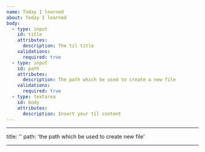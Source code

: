 ```yaml
---
name: Today I learned
about: Today I learned
body:
  - type: input
    id: title
    attributes:
      description: The til title
    validations:
      required: true
  - type: input
    id: path
    attributes:
      description: The path which be used to create a new file
    validations:
      required: true
  - type: textarea
    id: body
    attributes:
      description: Insert your til content
---
```


---

title: ''
path: 'the path which be used to create new file'

---
